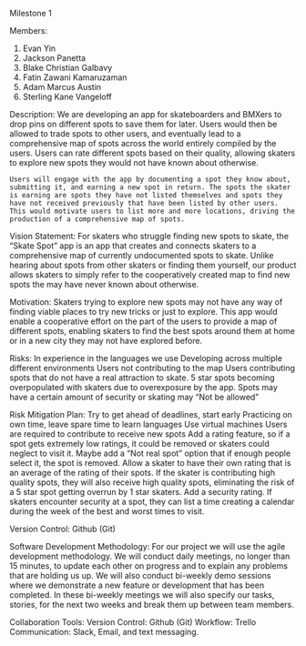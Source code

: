 Milestone 1

Members:
1) Evan Yin
2) Jackson Panetta
3) Blake Christian Galbavy
4) Fatin Zawani Kamaruzaman
5) Adam Marcus Austin
6) Sterling Kane Vangeloff

Description:
	We are developing an app for skateboarders and BMXers to drop pins on different spots to save them for later. Users would then be allowed to trade spots to other users, and eventually lead to a comprehensive map of spots across the world entirely compiled by the users. Users can rate different spots based on their quality, allowing skaters to explore new spots they would not have known about otherwise.

	Users will engage with the app by documenting a spot they know about, submitting it, and earning a new spot in return. The spots the skater is earning are spots they have not listed themselves and spots they have not received previously that have been listed by other users. This would motivate users to list more and more locations, driving the production of a comprehensive map of spots.

Vision Statement:
	For skaters who struggle finding new spots to skate, the “Skate Spot” app is an app that creates and connects skaters to a comprehensive map of currently undocumented spots to skate. Unlike hearing about spots from other skaters or finding them yourself, our product allows skaters to simply refer to the cooperatively created map to find new spots the may have never known about otherwise.

Motivation:
	Skaters trying to explore new spots may not have any way of finding viable places to try new tricks or just to explore. This app would enable a cooperative effort on the part of the users to provide a map of different spots, enabling skaters to find the best spots around them at home or in a new city they may not have explored before.

Risks:
	In experience in the languages we use
	Developing across multiple different environments
	Users not contributing to the map
	Users contributing spots that do not have a real attraction to skate.
	5 star spots becoming overpopulated with skaters due to overexposure by the app.
	Spots may have a certain amount of security or skating may “Not be allowed”

Risk Mitigation Plan:
	Try to get ahead of deadlines, start early
	Practicing on own time, leave spare time to learn languages
	Use virtual machines
	Users are required to contribute to receive new spots
	Add a rating feature, so if a spot gets extremely low ratings, it could be removed or skaters could neglect to visit it. Maybe add a “Not real spot” option that if enough people select it, the spot is removed.
	Allow a skater to have their own rating that is an average of the rating of their spots. If the skater is contributing high quality spots, they will also receive high quality spots, eliminating the risk of a 5 star spot getting overrun by 1 star skaters.
	Add a security rating. If skaters encounter security at a spot, they can list a time creating a calendar during the week of the best and worst times to visit.

Version Control:
	Github (Git)

Software Development Methodology:
	For our project we will use the agile development methodology. We will conduct daily meetings, no longer than 15 minutes, to update each other on progress and to explain any problems that are holding us up. We will also conduct bi-weekly demo sessions where we demonstrate a new feature or development that has been completed. In these bi-weekly meetings we will also specify our tasks, stories, for the next two weeks and break them up between team members.

Collaboration Tools:
	Version Control: Github (Git)
	Workflow: Trello
	Communication: Slack, Email, and text messaging.
